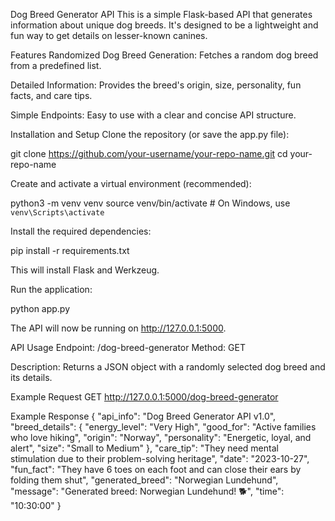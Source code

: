 Dog Breed Generator API
This is a simple Flask-based API that generates information about unique dog breeds. It's designed to be a lightweight and fun way to get details on lesser-known canines.

Features
Randomized Dog Breed Generation: Fetches a random dog breed from a predefined list.

Detailed Information: Provides the breed's origin, size, personality, fun facts, and care tips.

Simple Endpoints: Easy to use with a clear and concise API structure.

Installation and Setup
Clone the repository (or save the app.py file):

git clone https://github.com/your-username/your-repo-name.git
cd your-repo-name

Create and activate a virtual environment (recommended):

python3 -m venv venv
source venv/bin/activate  # On Windows, use `venv\Scripts\activate`

Install the required dependencies:

pip install -r requirements.txt

This will install Flask and Werkzeug.

Run the application:

python app.py

The API will now be running on http://127.0.0.1:5000.

API Usage
Endpoint: /dog-breed-generator
Method: GET

Description: Returns a JSON object with a randomly selected dog breed and its details.

Example Request
GET http://127.0.0.1:5000/dog-breed-generator

Example Response
{
    "api_info": "Dog Breed Generator API v1.0",
    "breed_details": {
        "energy_level": "Very High",
        "good_for": "Active families who love hiking",
        "origin": "Norway",
        "personality": "Energetic, loyal, and alert",
        "size": "Small to Medium"
    },
    "care_tip": "They need mental stimulation due to their problem-solving heritage",
    "date": "2023-10-27",
    "fun_fact": "They have 6 toes on each foot and can close their ears by folding them shut",
    "generated_breed": "Norwegian Lundehund",
    "message": "Generated breed: Norwegian Lundehund! 🐕",
    "time": "10:30:00"
}
